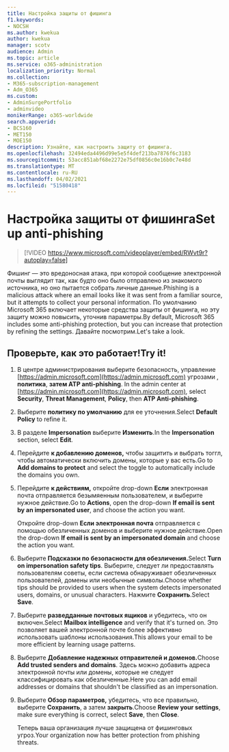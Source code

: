 ```yaml
---
title: Настройка защиты от фишинга
f1.keywords:
- NOCSH
ms.author: kwekua
author: kwekua
manager: scotv
audience: Admin
ms.topic: article
ms.service: o365-administration
localization_priority: Normal
ms.collection:
- M365-subscription-management
- Adm_O365
ms.custom:
- AdminSurgePortfolio
- adminvideo
monikerRange: o365-worldwide
search.appverid:
- BCS160
- MET150
- MOE150
description: Узнайте, как настроить защиту от фишинга.
ms.openlocfilehash: 32494eda4496d99e5e5f4def213ba7876f6c3183
ms.sourcegitcommit: 53acc851abf68e2272e75df0856c0e16b0c7e48d
ms.translationtype: MT
ms.contentlocale: ru-RU
ms.lasthandoff: 04/02/2021
ms.locfileid: "51580418"
---
```

# <a name="set-up-anti-phishing"></a><span data-ttu-id="424f7-103">Настройка защиты от фишинга</span><span class="sxs-lookup"><span data-stu-id="424f7-103">Set up anti-phishing</span></span>

> [!VIDEO https://www.microsoft.com/videoplayer/embed/RWvt9r?autoplay=false]

<span data-ttu-id="424f7-104">Фишинг — это вредоносная атака, при которой сообщение электронной почты выглядит так, как будто оно было отправлено из знакомого источника, но оно пытается собрать личные данные.</span><span class="sxs-lookup"><span data-stu-id="424f7-104">Phishing is a malicious attack where an email looks like it was sent from a familiar source, but it attempts to collect your personal information.</span></span> <span data-ttu-id="424f7-105">По умолчанию Microsoft 365 включает некоторые средства защиты от фишинга, но эту защиту можно повысить, уточнив параметры.</span><span class="sxs-lookup"><span data-stu-id="424f7-105">By default, Microsoft 365 includes some anti-phishing protection, but you can increase that protection by refining the settings.</span></span> <span data-ttu-id="424f7-106">Давайте посмотрим.</span><span class="sxs-lookup"><span data-stu-id="424f7-106">Let's take a look.</span></span>

## <a name="try-it"></a><span data-ttu-id="424f7-107">Проверьте, как это работает!</span><span class="sxs-lookup"><span data-stu-id="424f7-107">Try it!</span></span>

1. <span data-ttu-id="424f7-108">В центре администрирования выберите безопасность, управление [https://admin.microsoft.com](https://admin.microsoft.com) угрозами , **политика**, **затем ATP anti-phishing**.  </span><span class="sxs-lookup"><span data-stu-id="424f7-108">In the admin center at [https://admin.microsoft.com](https://admin.microsoft.com), select **Security**, **Threat Management**, **Policy**, then **ATP Anti-phishing**.</span></span>
1. <span data-ttu-id="424f7-109">Выберите **политику по умолчанию** для ее уточнения.</span><span class="sxs-lookup"><span data-stu-id="424f7-109">Select **Default Policy** to refine it.</span></span>
1. <span data-ttu-id="424f7-110">В разделе **Impersonation** выберите **Изменить**.</span><span class="sxs-lookup"><span data-stu-id="424f7-110">In the **Impersonation** section, select **Edit**.</span></span>
1. <span data-ttu-id="424f7-111">Перейдите **к добавлению доменов,** чтобы защитить и выбрать тоггл, чтобы автоматически включить домены, которые у вас есть.</span><span class="sxs-lookup"><span data-stu-id="424f7-111">Go to **Add domains to protect** and select the toggle to automatically include the domains you own.</span></span>
1. <span data-ttu-id="424f7-112">Перейдите **к действиям,** откройте drop-down **Если** электронная почта отправляется безымяенным пользователем, и выберите нужное действие.</span><span class="sxs-lookup"><span data-stu-id="424f7-112">Go to **Actions**, open the drop-down **If email is sent by an impersonated user**, and choose the action you want.</span></span>

    <span data-ttu-id="424f7-113">Откройте drop-down **Если электронная почта** отправляется с помощью обезличенных доменов и выберите нужное действие.</span><span class="sxs-lookup"><span data-stu-id="424f7-113">Open the drop-down **If email is sent by an impersonated domain** and choose the action you want.</span></span>
1. <span data-ttu-id="424f7-114">Выберите **Подсказки по безопасности для обезличения.**</span><span class="sxs-lookup"><span data-stu-id="424f7-114">Select **Turn on impersonation safety tips**.</span></span> <span data-ttu-id="424f7-115">Выберите, следует ли предоставлять пользователям советы, если система обнаруживает обезличенных пользователей, домены или необычные символы.</span><span class="sxs-lookup"><span data-stu-id="424f7-115">Choose whether tips should be provided to users when the system detects impersonated users, domains, or unusual characters.</span></span> <span data-ttu-id="424f7-116">Нажмите **Сохранить**.</span><span class="sxs-lookup"><span data-stu-id="424f7-116">Select **Save**.</span></span>
1. <span data-ttu-id="424f7-117">Выберите **разведданные почтовых ящиков** и убедитесь, что он включен.</span><span class="sxs-lookup"><span data-stu-id="424f7-117">Select **Mailbox intelligence** and verify that it's turned on.</span></span> <span data-ttu-id="424f7-118">Это позволяет вашей электронной почте более эффективно использовать шаблоны использования.</span><span class="sxs-lookup"><span data-stu-id="424f7-118">This allows your email to be more efficient by learning usage patterns.</span></span>
1. <span data-ttu-id="424f7-119">Выберите **Добавление надежных отправителей и доменов.**</span><span class="sxs-lookup"><span data-stu-id="424f7-119">Choose **Add trusted senders and domains**.</span></span> <span data-ttu-id="424f7-120">Здесь можно добавить адреса электронной почты или домены, которые не следует классифицировать как обезличенные.</span><span class="sxs-lookup"><span data-stu-id="424f7-120">Here you can add email addresses or domains that shouldn't be classified as an impersonation.</span></span>
1. <span data-ttu-id="424f7-121">Выберите **Обзор параметров,** убедитесь, что все правильно, выберите **Сохранить**, а затем **закрыть**.</span><span class="sxs-lookup"><span data-stu-id="424f7-121">Choose **Review your settings**, make sure everything is correct, select **Save**, then **Close**.</span></span>

    <span data-ttu-id="424f7-122">Теперь ваша организация лучше защищена от фишинговых угроз.</span><span class="sxs-lookup"><span data-stu-id="424f7-122">Your organization now has better protection from phishing threats.</span></span>